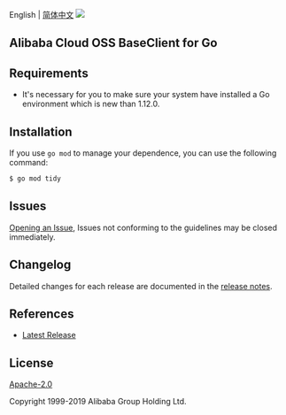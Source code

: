 English | [简体中文](README-CN.md)
![](https://aliyunsdk-pages.alicdn.com/icons/AlibabaCloud.svg)

## Alibaba Cloud OSS BaseClient for Go

## Requirements
- It's necessary for you to make sure your system have installed a Go environment which is new than 1.12.0.

## Installation
If you use `go mod` to manage your dependence, you can use the following command:

```sh
$ go mod tidy
```

## Issues
[Opening an Issue](https://github.com/aliyun/alibabacloud-oss-sdk/issues/new), Issues not conforming to the guidelines may be closed immediately.

## Changelog
Detailed changes for each release are documented in the [release notes](./ChangeLog.txt).

## References
* [Latest Release](https://github.com/aliyun/alibabacloud-oss-sdk/tree/master/baseclient/go)

## License
[Apache-2.0](http://www.apache.org/licenses/LICENSE-2.0)

Copyright 1999-2019 Alibaba Group Holding Ltd.